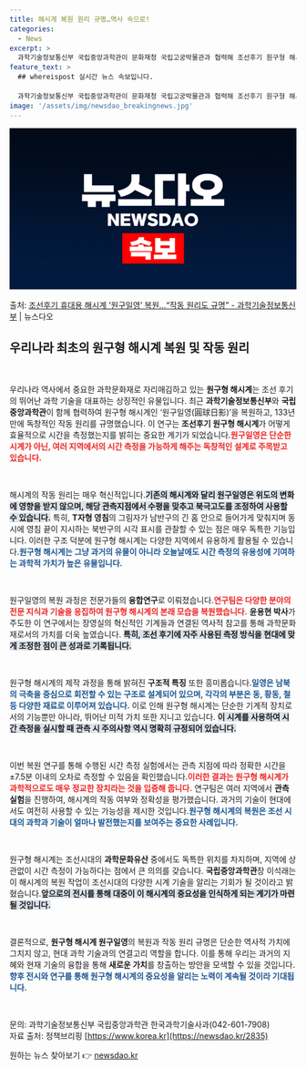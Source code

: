 ```yaml
---
title: 해시계 복원 원리 규명…역사 속으로!
categories:
  - News
excerpt: >
  과학기술정보통신부 국립중앙과학관이 문화재청 국립고궁박물관과 협력해 조선후기 원구형 해시계 원구일영(圓球日影)…
feature_text: >
  ## whereispost 실시간 뉴스 속보입니다.

  과학기술정보통신부 국립중앙과학관이 문화재청 국립고궁박물관과 협력해 조선후기 원구형 해시계 원구일영(圓球日影)…
image: '/assets/img/newsdao_breakingnews.jpg'
---
```


![뉴스다오 속보](/assets/img/newsdao_breakingnews.jpg)

<p>출처: <a href="https://newsdao.kr/2835" rel="dofollow">조선후기 휴대용 해시계 ‘원구일영’ 복원…“작동 원리도 규명” - 과학기술정보통신부</a> | 뉴스다오</p>

<h2 data-ke-size="size26">우리나라 최초의 원구형 해시계 복원 및 작동 원리</h2>

<p data-ke-size="size16">&nbsp;</p>

우리나라 역사에서 중요한 과학문화재로 자리매김하고 있는 **원구형 해시계**는 조선 후기의 뛰어난 과학 기술을 대표하는 상징적인 유물입니다. 최근 **과학기술정보통신부**와 **국립중앙과학관**이 함께 협력하여 원구형 해시계인 ‘원구일영(圓球日影)’을 복원하고, 133년 만에 독창적인 작동 원리를 규명했습니다. 이 연구는 **조선후기 원구형 해시계**가 어떻게 효율적으로 시간을 측정했는지를 밝히는 중요한 계기가 되었습니다.<b><span style="color: #ee2323;">원구일영은 단순한 시계가 아닌, 여러 지역에서의 시간 측정을 가능하게 해주는 독창적인 설계로 주목받고 있습니다.</span></b>

<p data-ke-size="size16">&nbsp;</p>

해시계의 작동 원리는 매우 혁신적입니다.<b><span style="background-color: #21538527;">기존의 해시계와 달리 원구일영은 위도의 변화에 영향을 받지 않으며, 해당 관측지점에서 **수평을 맞추고 북극고도를 조정**하여 사용할 수 있습니다.</span></b> 특히, **T자형 영침**의 그림자가 남반구의 긴 홈 안으로 들어가게 맞춰지며 동시에 영침 끝이 지시하는 북반구의 시각 표시를 관찰할 수 있는 점은 매우 독특한 기능입니다. 이러한 구조 덕분에 원구형 해시계는 다양한 지역에서 유용하게 활용될 수 있습니다.<b><span style="color: #1a5490;">원구형 해시계는 그냥 과거의 유물이 아니라 오늘날에도 시간 측정의 유용성에 기여하는 과학적 가치가 높은 유물입니다.</span></b>

<p data-ke-size="size16">&nbsp;</p>

원구일영의 복원 과정은 전문가들의 **융합연구**로 이뤄졌습니다.<b><span style="color: #ee2323;">연구팀은 다양한 분야의 전문 지식과 기술을 응집하여 원구형 해시계의 본래 모습을 복원했습니다.</span></b> **윤용현 박사**가 주도한 이 연구에서는 장영실의 혁신적인 기계들과 연결된 역사적 참고를 통해 과학문화재로서의 가치를 더욱 높였습니다. <b><span style="background-color: #21538527;">특히, 조선 후기에 자주 사용된 측정 방식을 현대에 맞게 조정한 점이 큰 성과로 기록됩니다.</span></b>

<p data-ke-size="size16">&nbsp;</p>

원구형 해시계의 제작 과정을 통해 밝혀진 **구조적 특징** 또한 흥미롭습니다.<b><span style="color: #1a5490;">일영은 남북의 극축을 중심으로 회전할 수 있는 구조로 설계되어 있으며, 각각의 부분은 동, 황동, 철 등 다양한 재료로 이루어져 있습니다.</span></b> 이로 인해 원구형 해시계는 단순한 기계적 장치로서의 기능뿐만 아니라, 뛰어난 미적 가치 또한 지니고 있습니다. <b><span style="background-color: #21538527;">이 시계를 사용하여 시간 측정을 실시할 때 관측 시 주의사항 역시 명확히 규정되어 있습니다.</span></b>

<p data-ke-size="size16">&nbsp;</p>

이번 복원 연구를 통해 수행된 시간 측정 실험에서는 관측 지점에 따라 정확한 시간을 ±7.5분 이내의 오차로 측정할 수 있음을 확인했습니다.<b><span style="color: #ee2323;">이러한 결과는 원구형 해시계가 과학적으로도 매우 정교한 장치라는 것을 입증해 줍니다.</span></b> 연구팀은 여러 지역에서 **관측 실험**을 진행하여, 해시계의 작동 여부와 정확성을 평가했습니다. 과거의 기술이 현대에서도 여전히 사용할 수 있는 가능성을 제시한 것입니다.<b><span style="color: #1a5490;">원구형 해시계의 복원은 조선 시대의 과학과 기술이 얼마나 발전했는지를 보여주는 중요한 사례입니다.</span></b>

<p data-ke-size="size16">&nbsp;</p>

원구형 해시계는 조선시대의 **과학문화유산** 중에서도 독특한 위치를 차지하며, 지역에 상관없이 시간 측정이 가능하다는 점에서 큰 의의를 갖습니다. **국립중앙과학관**장 이석래는 이 해시계의 복원 작업이 조선시대의 다양한 시계 기술을 알리는 기회가 될 것이라고 밝혔습니다.<b><span style="background-color: #21538527;">앞으로의 전시를 통해 대중이 이 해시계의 중요성을 인식하게 되는 계기가 마련될 것입니다.</span></b>

<p data-ke-size="size16">&nbsp;</p>

결론적으로, **원구형 해시계 원구일영**의 복원과 작동 원리 규명은 단순한 역사적 가치에 그치지 않고, 현대 과학 기술과의 연결고리 역할을 합니다. 이를 통해 우리는 과거의 지혜와 현재 기술의 융합을 통해 **새로운 가치**를 창출하는 방안을 모색할 수 있을 것입니다. <b><span style="color: #1a5490;">향후 전시와 연구를 통해 원구형 해시계의 중요성을 알리는 노력이 계속될 것이라 기대됩니다.</span></b>

<p data-ke-size="size16">&nbsp;</p>

문의: 과학기술정보통신부 국립중앙과학관 한국과학기술사과(042-601-7908)  
자료 출처: 정책브리핑 [https://www.korea.kr](https://newsdao.kr/2835) 

원하는 뉴스 찾아보기 👉 <a href="https://newsdao.kr" rel="dofollow">newsdao.kr</a>


